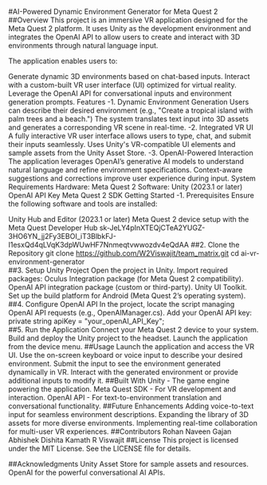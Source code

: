 #AI-Powered Dynamic Environment Generator for Meta Quest 2
##Overview
This project is an immersive VR application designed for the Meta Quest 2 platform. It uses Unity as the development environment and integrates the OpenAI API to allow users to create and interact with 3D environments through natural language input.

The application enables users to:

Generate dynamic 3D environments based on chat-based inputs.
Interact with a custom-built VR user interface (UI) optimized for virtual reality.
Leverage the OpenAI API for conversational inputs and environment generation prompts.
Features
-1. Dynamic Environment Generation
Users can describe their desired environment (e.g., "Create a tropical island with palm trees and a beach.")
The system translates text input into 3D assets and generates a corresponding VR scene in real-time.
-2. Integrated VR UI
A fully interactive VR user interface allows users to type, chat, and submit their inputs seamlessly.
Uses Unity's VR-compatible UI elements and sample assets from the Unity Asset Store.
-3. OpenAI-Powered Interaction
The application leverages OpenAI’s generative AI models to understand natural language and refine environment specifications.
Context-aware suggestions and corrections improve user experience during input.
System Requirements
Hardware: Meta Quest 2
Software:
Unity (2023.1 or later)
OpenAI API Key
Meta Quest 2 SDK
Getting Started
-1. Prerequisites
Ensure the following software and tools are installed:

Unity Hub and Editor (2023.1 or later)
Meta Quest 2 device setup with the Meta Quest Developer Hub
sk-JeLY4pInXTEQjCTeA2YUGZ-3HO6YN_jj2Fy3EBOI_iT3BlbkFJ-I1esxQd4qLVqK3dpWUwHF7Nnmeqtvwwozdv4eQdAA
##2. Clone the Repository
git clone https://github.com/W2Viswajit/team_matrix.git 
cd ai-vr-environment-generator  
##3. Setup Unity Project
Open the project in Unity.
Import required packages:
Oculus Integration package (for Meta Quest 2 compatibility).
OpenAI API integration package (custom or third-party).
Unity UI Toolkit.
Set up the build platform for Android (Meta Quest 2’s operating system).
##4. Configure OpenAI API
In the project, locate the script managing OpenAI API requests (e.g., OpenAIManager.cs).
Add your OpenAI API key:
private string apiKey = "your_openAI_API_Key";  
##5. Run the Application
Connect your Meta Quest 2 device to your system.
Build and deploy the Unity project to the headset.
Launch the application from the device menu.
##Usage
Launch the application and access the VR UI.
Use the on-screen keyboard or voice input to describe your desired environment.
Submit the input to see the environment generated dynamically in VR.
Interact with the generated environment or provide additional inputs to modify it.
##Built With
Unity - The game engine powering the application.
Meta Quest SDK - For VR development and interaction.
OpenAI API - For text-to-environment translation and conversational functionality.
##Future Enhancements
Adding voice-to-text input for seamless environment descriptions.
Expanding the library of 3D assets for more diverse environments.
Implementing real-time collaboration for multi-user VR experiences.
##Contributors
Rohan Naveen Gajan
Abhishek
Dishita Kamath
R Viswajit
##License
This project is licensed under the MIT License. See the LICENSE file for details.

##Acknowledgments
Unity Asset Store for sample assets and resources.
OpenAI for the powerful conversational AI APIs.
